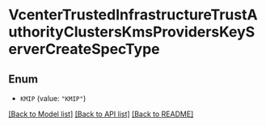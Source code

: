 # VcenterTrustedInfrastructureTrustAuthorityClustersKmsProvidersKeyServerCreateSpecType

## Enum


* `KMIP` (value: `"KMIP"`)


[[Back to Model list]](../README.md#documentation-for-models) [[Back to API list]](../README.md#documentation-for-api-endpoints) [[Back to README]](../README.md)


